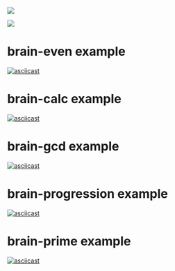 <a href="https://codeclimate.com/github/mburdastyh/frontend-project-lvl1/maintainability"><img src="https://api.codeclimate.com/v1/badges/f3c079c72503c6489f56/maintainability" /></a>

![](https://github.com/mburdastyh/frontend-project-lvl1/workflows/linter-auto/badge.svg)

# brain-even example

[![asciicast](https://asciinema.org/a/8Uj7xACwC4uxEn71n8NxxJoUE.svg)](https://asciinema.org/a/8Uj7xACwC4uxEn71n8NxxJoUE)

# brain-calc example

[![asciicast](https://asciinema.org/a/13BpsStY7IhXYbLREhPHrAhL4.svg)](https://asciinema.org/a/13BpsStY7IhXYbLREhPHrAhL4)

# brain-gcd example

[![asciicast](https://asciinema.org/a/dPMiIotDm07mqbYHBzKKROZWa.svg)](https://asciinema.org/a/dPMiIotDm07mqbYHBzKKROZWa)

# brain-progression example

[![asciicast](https://asciinema.org/a/QNkpyugXTHKsCEBqMdiXeurx4.svg)](https://asciinema.org/a/QNkpyugXTHKsCEBqMdiXeurx4)

# brain-prime example

[![asciicast](https://asciinema.org/a/FN30hnyaoO1e78Stsjz700j9X.svg)](https://asciinema.org/a/FN30hnyaoO1e78Stsjz700j9X)
